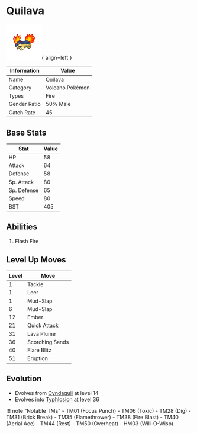 # Quilava

![Quilava](../images/pokemon/156.png){ align=left }

| Information | Value |
|------------|--------|
| Name | Quilava |
| Category | Volcano Pokémon |
| Types | Fire |
| Gender Ratio | 50% Male |
| Catch Rate | 45 |

## Base Stats

| Stat | Value |
|------|-------|
| HP | 58 |
| Attack | 64 |
| Defense | 58 |
| Sp. Attack | 80 |
| Sp. Defense | 65 |
| Speed | 80 |
| BST | 405 |

## Abilities
1. Flash Fire

## Level Up Moves
| Level | Move |
|-------|------|
| 1 | Tackle |
| 1 | Leer |
| 1 | Mud-Slap |
| 6 | Mud-Slap |
| 12 | Ember |
| 21 | Quick Attack |
| 31 | Lava Plume |
| 36 | Scorching Sands |
| 40 | Flare Blitz |
| 51 | Eruption |

## Evolution
- Evolves from [Cyndaquil](155-cyndaquil.md) at level 14
- Evolves into [Typhlosion](157-typhlosion.md) at level 36

!!! note "Notable TMs"
    - TM01 (Focus Punch)
    - TM06 (Toxic)
    - TM28 (Dig)
    - TM31 (Brick Break)
    - TM35 (Flamethrower)
    - TM38 (Fire Blast)
    - TM40 (Aerial Ace)
    - TM44 (Rest)
    - TM50 (Overheat)
    - HM03 (Will-O-Wisp)
